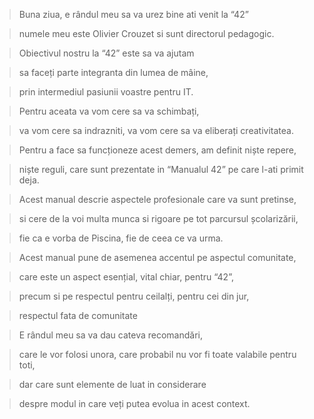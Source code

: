 > Buna ziua, e rândul meu sa va urez bine ati venit la “42”

> numele meu este Olivier Crouzet si sunt directorul pedagogic.

> Obiectivul nostru la “42” este sa va ajutam

> sa faceți parte integranta din lumea de mâine,

> prin intermediul pasiunii voastre pentru IT.

> Pentru aceata va vom cere sa va schimbați,

> va vom cere sa indrazniti, va vom cere sa va eliberați creativitatea.

> Pentru a face sa funcționeze acest demers, am definit niște repere,

> niște reguli, care sunt prezentate in “Manualul 42” pe care l-ati primit deja.

> Acest manual descrie aspectele profesionale care va sunt pretinse,

> si cere de la voi multa munca si rigoare pe tot parcursul școlarizării,

> fie ca e vorba de Piscina, fie de ceea ce va urma.

> Acest manual pune de asemenea accentul pe aspectul comunitate,

> care este un aspect esențial, vital chiar, pentru “42”,

> precum si pe respectul pentru ceilalți, pentru cei din jur,

> respectul fata de comunitate

> E rândul meu sa va dau cateva recomandări,

> care le vor folosi unora, care probabil nu vor fi toate valabile pentru toti,

> dar care sunt elemente de luat in considerare

> despre modul in care veți putea evolua in acest context.